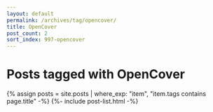```yaml
---
layout: default
permalink: /archives/tag/opencover/
title: OpenCover
post_count: 2
sort_index: 997-opencover
---
```

<h1 class="page-heading">Posts tagged with OpenCover</h1>
{% assign posts = site.posts | where_exp: "item", "item.tags contains page.title" -%}
{%- include post-list.html -%}
